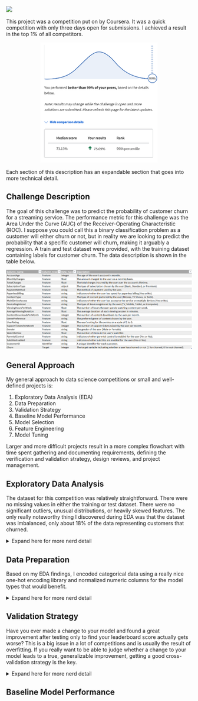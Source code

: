<img src="images/challenge.png">

This project was a competition put on by Coursera. It was a quick competition with only three days open for submissions. I achieved a result in the top 1% of all competitors.
<p align="center">
<img src="images/churnrank.png" width="318" height="325">
</p>

Each section of this description has an expandable section that goes into more technical detail. 

## Challenge Description

The goal of this challenge was to predict the probability of customer churn for a streaming service. The performance metric for this challenge was the Area Under the Curve (AUC) of the Receiver-Operating Characteristic (ROC). I suppose you could call this a binary classification problem as a customer will either churn or not, but in reality we are looking to predict the probability that a specific customer will churn, making it arguably a regression. A train and test dataset were provided, with the training dataset containing labels for customer churn. The data description is shown in the table below.
<p align="center">
<img src="images/datadescription.png">
</p>

## General Approach
My general approach to data science competitions or small and well-defined projects is:
1. Exploratory Data Analysis (EDA)
2. Data Preparation
3. Validation Strategy
4. Baseline Model Performance
5. Model Selection
6. Feature Engineering
7. Model Tuning

Larger and more difficult projects result in a more complex flowchart with time spent gathering and documenting requirements, defining the verification and validation strategy, design reviews, and project management. 

## Exploratory Data Analysis

The dataset for this competition was relatively straightforward. There were no missing values in either the training or test dataset. There were no significant outliers, unusual distributions, or heavily skewed features. The only really noteworthy thing I discovered during EDA was that the dataset was imbalanced, only about 18% of the data representing customers that churned.

<details>
    <summary>Expand here for more nerd detail</summary>

I like to use ydata profiling, a Python package that can generate a pretty nice html report with one line of code. The report is a nice starting point and gives a nice summary of each feature that includes some great information such as:

* Number of missing values
* Number of unique values
* Number of zeroes
* Max, min, and mean
* Histogram
* Extreme values
* Correlation matrix
* Variable interactions

There are 10 categorical features, 9 numeric features, a Customer ID, and a binary target (the target present only in the training dataset).  

Two features were significantly correlated. This turned out to be pretty intuitive, the Account Age correlating highly with Total Charges with a Spearman Correlation Coefficient of 0.86. 

<p align="center">
<img src="images/totalcharge-accountage.png" width="501" height="346">
</p>

The above plot comes from ydata profiling and is part of an interactive dashboard that allows you to visualize feature interactions. Pretty nice! You can see a positive linear relationship between these two variables. It may or may not make sense to remove one of these correlated features - we can find out later during feature engineering and model optimization. 

One last note from the analysis - take a look at the distribution of the label, Churn:

<p align="center">
<img src="images/imbalance.png" width="870" height="194">
</p>

Of the training dataset only about 18% of the customers churn. This is an imbalanced dataset. In an ideal world we would have just as many samples where the customer churns as not - a ratio of 50% - so that we could train our models to classify more accurately. There are far worse imbalances in the world - think of a rare disease that affects 1/100,000 patients - but we do not have an equal number of classes in our sample. 
    
</details>

## Data Preparation

Based on my EDA findings, I encoded categorical data using a really nice one-hot encoding library and normalized numeric columns for the model types that would benefit. 

<details>
<summary>Expand here for more nerd detail</summary>

My plan was to evaluate baseline performance using four different models: Deep Neural Network (DNN), XGBoost, LightGBM, and Logistic Regression. These are tools that I have used for other competitions with straightforward tabular datasets. A neural network is based on a number of nodes. Each node takes input values, either from the original feature set or from other nodes, and applies a mathematical operation to generate an output. By tuning the coefficients of these mathematical operations one can define complex interactions between features. XGBoost and LightGBM are both boosted, tree-based models. These two models work in slightly different ways and one may offer a performance benefit for a given problem. Logistic regression uses a linear combination of all the features to predict the probability of a classification. I am discussing these models here because each model has different needs for data preparation. 

### Categorical Features

While LightGBM and XGBoost have experimental support for categorical features, my preference is to take responsibility for encoding. Both Logistic Regression and the DNN require some kind of encoding for categorical features so it is something I will be doing anyway. 

For the categorical features in this dataset I chose the one-hot encoding technique. There were some features that you could argue are ordinal (such as Subscription Type - standard, basic and premium), but since one of my models is Logistic Regression there is some danger to ordinal encoding. If I encoded Subscription Type using ordinal encoding and assigned a value of 1 for Basic, 2 for Standard, and 3 for Premium then by nature the contribution of this feature will be stuck with those ratios. Whatever effect Subscription Type contributes through Logistic Regression will be twice for Standard and three times for Premium. By one-hot encoding the model is free to independently determine the contributions of each Subscription Type to the classification.

I like to use Pandas DataFrames to hold and manipulate datasets. The Pandas library is really fantastic and contains many helpful methods for data manipulation and even visualization. Unfortunately for one-hot encoding I feel the standard Pandas technique has a serious shortfall. The Pandas libarary has a get_dummies method that one-hot encodes a column. It can retain the original column name as a prefix and append the categorical value to the column name. This would result in column names like "SubscriptionType_Basic" and "SubscriptionType_Standard." The shortfall is that this method is not persistent. This means that the get_dummies method on your training DataFrame can return a different number of columns than on your test DataFrame if any of the categorical values are not present in one of the two datasets. The sklearn library has a very nice one-hot encoder but unfortunately does not preserve DataFrame column names by default. While it's not terribly hard to work around all of this, I found a [nice class](https://github.com/gdiepen/PythonScripts/blob/master/dataframe_onehotencoder.py) provided by Guido Diepen under the MIT license (thank you, Guido!) that overcomes this issue. You can create an encoder object that you can use to fit and transform your training DataFrame and then transform your test DataFrame. No column mismatch and you get nice and clear column names by default.

```python
# define categorical columns for one-hot encoding
catcols = ['SubscriptionType', 'PaymentMethod', 'PaperlessBilling', 'ContentType', 'MultiDeviceAccess',
    'DeviceRegistered', 'GenrePreference', 'Gender', 'ParentalControl', 'SubtitlesEnabled']

# create an encoder
df_ohe = DataFrameOneHotEncoder()

# create the encoded feature columns
dummies = df_ohe.fit_transform(train_df[catcols])

# match the index to the original DataFrame
dummies.index = train_df.index

# add the encoded columns to the original DataFrame and drop the originals
train_df = pd.concat([train_df, dummies], axis=1)
train_df = train_df.drop(columns = catcols)

# encode the test DataFrame and drop the original columns
test_df = pd.concat([test_df, df_ohe.transform(test_df[catcols])], axis=1)
test_df = test_df.drop(columns = catcols)
```

Presto! Encoded DataFrames with clear column names, without having to join the test and train DataFrames or do a lot of work to preserve column names.

### Numeric Features

For this challenge, preparation of the numeric features depends on the models used to perform the classification. Two of the models I chose to use in this challenge, XGBoost and LightGBM, are decision tree-based models. As part of the algorithm the model can choose to make a split decision based on a threshold value for a numeric feature. The threshold value is adjusted to minimize entropy. Because of this nature of the algorithm, decision tree-based models do not usually benefit from normalization.

Both the DNN and Logistic Regression models use the product of coefficients and features to predict the classification. If one feature ranges from -10,000 to +50,000 the coefficient will be dramatically different than a feature that ranges from 0.0001 to 0.0003. To help the model converge faster and avoid potential local minima in the loss function, we normalize the numeric features so that they have a consistent range, typically 0 to 1 or -1 to 1. 

I used the MinMaxScaler from the sklearn toolkit and normalized all numeric columns to a range from 0 to 1. 

</details>

## Validation Strategy

Have you ever made a change to your model and found a great improvement after testing only to find your leaderboard score actually gets worse? This is a big issue in a lot of competitions and is usually the result of overfitting. If you really want to be able to judge whether a change to your model leads to a true, generalizable improvement, getting a good cross-validation strategy is the key. 

<details>
    <summary>Expand here for more nerd detail</summary>

The simplest validation strategy is to set aside some percentage of your dataset for testing. This method can work well, but in some cases data critical to training your model to classify properly might be split off into the test dataset. This is especially true in imbalanced datasets. Remember up in our EDA we saw that only 18% of our customers churn? If we set aside 20% of our dataset there is a small chance that all of our examples of churn could be set aside for validation and our model would have no chance of learning how to predict churn. 

Here is a typical test-train split operation using test_train_split from the sklearn toolkit:
```python
X_train, X_test, y_train, y_test = train_test_split(train_df, y, test_size=0.2, random_state=42)
```
That's pretty simple and easy. If you want to know if you need a better strategy, run your model and score your result using different random_state values in the line of code above. If you see large swings in your results you probably need to improve your validation strategy.

Here is a box and whisker plot where I have evaluated model performance using five different random seeds in the test-train split code above:
<p align="center">
<img src="images/traintest.png" width="500" height="310">
</p>

We might be OK using this simple validation strategy, but let's look at picking between our three models here. While any one of our random seeds would show us that the XGBoost model is the worst performer, there are some runs where our LightGBM model could appear to be superior to our Logistic Regression. After five different random seeds, which would you pick? Looking at this plot the Logistic Regression is the obvious choice but you might have picked wrong just using this basic train-test split method and only one random seed. 

I opted to use a repeated stratified K-fold from the sklearn toolkit with 5 splits and 3 repeats. The splits refer to the number of folds, or equal parts, that your data gets cut up into. Our dataset has 243,787 rows so each of our folds will be 48,757 or so (rounding error). By using stratified folds the algorithm ensures that each fold contains roughly the same percentage of churn vs no churn customers. This process of stratifying and splitting the dataset into five parts is repeated three times over using a different random seed each time. We evaluate our model and score it on every fold and every repeat and can get an average and standard deviation of our model performance. This gives us a real opportunity to evaluate changes to our model to see if they will generalize well or are potentially overfitting. 

</details>

## Baseline Model Performance

